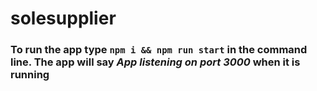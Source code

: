 # solesupplier

### To run the app type `npm i && npm run start` in the command line. The app will say *App listening on port 3000* when it is running